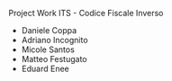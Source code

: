 Project Work ITS - Codice Fiscale Inverso
- Daniele Coppa
- Adriano Incognito
- Micole Santos
- Matteo Festugato
- Eduard Enee

